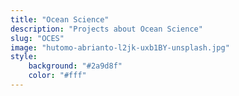 ```yaml
---
title: "Ocean Science"
description: "Projects about Ocean Science"
slug: "OCES"
image: "hutomo-abrianto-l2jk-uxb1BY-unsplash.jpg"
style:
    background: "#2a9d8f"
    color: "#fff"
---
```

